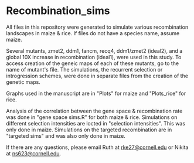 # Recombination_sims

All files in this repository were generated to simulate various recombination landscapes in maize & rice. If files do not have a species name, assume maize.

Several mutants, zmet2, ddm1, fancm, recq4, ddm1/zmet2 (ideal2), and a global 10X increase in recombination (ideal1), were used in this study. To access creation of the geneic maps
of each of these mutants, go to the name of mutant's file. The simulations, the recurrent selection or introgression schemes, were done in separate files from the creation of the genetic maps.

Graphs used in the manuscript are in "Plots" for maize and "Plots_rice" for rice.

Analysis of the correlation between the gene space & recombination rate was done in "gene space sims.R" for both maize & rice. Simulations on different selection intensities are locted in "selection intensities". This was only done in maize. Simulations on the targeted recombination are in "targeted sims" and was also only done in maize.

If there are any questions, please email Ruth at rke27@cornell.edu or Nikita at ns623@cornell.edu.

